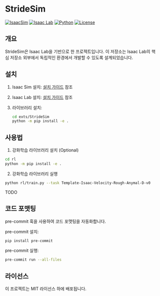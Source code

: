 # StrideSim

[![IsaacSim](https://img.shields.io/badge/IsaacSim-4.0.0-silver.svg)](https://docs.omniverse.nvidia.com/isaacsim/latest/overview.html)
[![Isaac Lab](https://img.shields.io/badge/IsaacLab-1.0.0-silver)](https://isaac-sim.github.io/IsaacLab)
[![Python](https://img.shields.io/badge/python-3.10-blue.svg)](https://docs.python.org/3/whatsnew/3.10.html)
[![License](https://img.shields.io/badge/license-MIT-yellow.svg)](https://opensource.org/license/mit)

## 개요

StrideSim은 Isaac Lab을 기반으로 한 프로젝트입니다. 이 저장소는 Isaac Lab의 핵심 저장소 외부에서 독립적인 환경에서 개발할 수 있도록 설계되었습니다.

## 설치

1. Isaac Sim 설치: [설치 가이드](https://docs.omniverse.nvidia.com/isaacsim/latest/overview.html) 참조

2. Isaac Lab 설치: [설치 가이드](https://isaac-sim.github.io/IsaacLab/source/setup/installation/index.html) 참조

3. 라이브러리 설치:

   ```bash
   cd exts/StrideSim
   python -m pip install -e .
   ```

## 사용법

1. 강화학습 라이브러리 설치 (Optional)

```bash
cd rl
python -m pip install -e .
```

2. 강화학습 라이브러리 실행

```bash
python rl/train.py --task Template-Isaac-Velocity-Rough-Anymal-D-v0 
```

TODO

## 코드 포맷팅

pre-commit 훅을 사용하여 코드 포맷팅을 자동화합니다.

pre-commit 설치:

```bash
pip install pre-commit
```

pre-commit 실행:

```bash
pre-commit run --all-files
```

## 라이선스

이 프로젝트는 MIT 라이선스 하에 배포됩니다.
